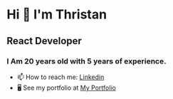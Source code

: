 <h1> Hi 👋 I'm Thristan </h1>

<h2> React Developer </h2>

<h3>
  I Am 20 years old with 5 years of experience.
</h3>

* 📫 How to reach me: <a href="https://www.linkedin.com/in/thristan-gabriel-deretti/" target="_blank">Linkedin</a>
* 🖥️  See my portfolio at <a href="https://thristan-9.github.io/Portfolio/" target="_blank">My Portfolio</a>


